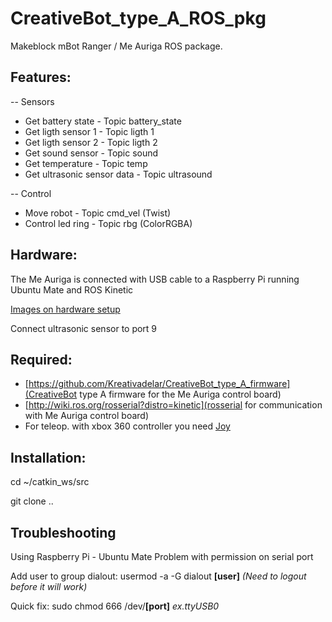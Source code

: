 # CreativeBot_type_A_ROS_pkg
Makeblock mBot Ranger / Me Auriga ROS package.

Features:
--
-- Sensors
- Get battery state - Topic battery_state
- Get ligth sensor 1 - Topic ligth 1
- Get ligth sensor 2 - Topic ligth 2
- Get sound sensor - Topic sound
- Get temperature - Topic temp
- Get ultrasonic sensor data - Topic ultrasound

-- Control
- Move robot - Topic cmd_vel (Twist)
- Control led ring - Topic rbg (ColorRGBA)

Hardware:
--
The Me Auriga is connected with USB cable to a Raspberry Pi running Ubuntu Mate and ROS Kinetic

[Images on hardware setup](https://1drv.ms/f/s!AvT_4rqHWl-Rhf1buRJ0OVnz2DojRQ)

Connect ultrasonic sensor to port 9

Required:
--
- [https://github.com/Kreativadelar/CreativeBot_type_A_firmware](CreativeBot type A firmware for the Me Auriga control board)
- [http://wiki.ros.org/rosserial?distro=kinetic](rosserial for communication with Me Auriga control board)
- For teleop. with xbox 360 controller you need [Joy](http://wiki.ros.org/joy/Tutorials/ConfiguringALinuxJoystick) 

Installation:
--
cd ~/catkin_ws/src

git clone ..

Troubleshooting
--
Using Raspberry Pi - Ubuntu Mate
Problem with permission on serial port

Add user to group dialout:
usermod -a -G dialout **[user]**
*(Need to logout before it will work)*

Quick fix:
sudo chmod 666 /dev/**[port]** *ex.ttyUSB0*
